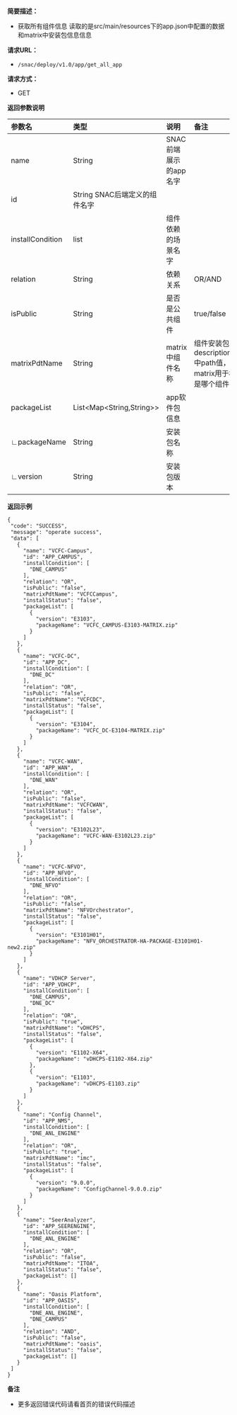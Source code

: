 **简要描述：**

- 获取所有组件信息
读取的是src/main/resources下的app.json中配置的数据和matrix中安装包信息信息

**请求URL：**
- ` /snac/deploy/v1.0/app/get_all_app `

**请求方式：**
- GET

 **返回参数说明**

|参数名|类型|说明|备注|
|:-----  |:-----|:-----|:-----|
|name |String   |SNAC前端展示的app名字  ||
|id |String   SNAC后端定义的组件名字  ||
|installCondition |list   |组件依赖的场景名字  ||
|relation |String   |依赖关系 |OR/AND |
|isPublic |String   |是否是公共组件|true/false|
|matrixPdtName |String   |matrix中组件名称|组件安装包下description.json中path值，matrix用于标识是哪个组件|
|packageList|List<Map<String,String>>|app软件包信息||
|∟packageName|String|安装包名称||
|∟version|String|安装包版本|||

 **返回示例**

 ```
 {
  "code": "SUCCESS",
  "message": "operate success",
  "data": [
    {
      "name": "VCFC-Campus",
      "id": "APP_CAMPUS",
      "installCondition": [
        "DNE_CAMPUS"
      ],
      "relation": "OR",
      "isPublic": "false",
      "matrixPdtName": "VCFCCampus",
      "installStatus": "false",
      "packageList": [
        {
          "version": "E3103",
          "packageName": "VCFC_CAMPUS-E3103-MATRIX.zip"
        }
      ]
    },
    {
      "name": "VCFC-DC",
      "id": "APP_DC",
      "installCondition": [
        "DNE_DC"
      ],
      "relation": "OR",
      "isPublic": "false",
      "matrixPdtName": "VCFCDC",
      "installStatus": "false",
      "packageList": [
        {
          "version": "E3104",
          "packageName": "VCFC_DC-E3104-MATRIX.zip"
        }
      ]
    },
    {
      "name": "VCFC-WAN",
      "id": "APP_WAN",
      "installCondition": [
        "DNE_WAN"
      ],
      "relation": "OR",
      "isPublic": "false",
      "matrixPdtName": "VCFCWAN",
      "installStatus": "false",
      "packageList": [
        {
          "version": "E3102L23",
          "packageName": "VCFC-WAN-E3102L23.zip"
        }
      ]
    },
    {
      "name": "VCFC-NFVO",
      "id": "APP_NFVO",
      "installCondition": [
        "DNE_NFVO"
      ],
      "relation": "OR",
      "isPublic": "false",
      "matrixPdtName": "NFVOrchestrator",
      "installStatus": "false",
      "packageList": [
        {
          "version": "E3101H01",
          "packageName": "NFV_ORCHESTRATOR-HA-PACKAGE-E3101H01-new2.zip"
        }
      ]
    },
    {
      "name": "VDHCP Server",
      "id": "APP_VDHCP",
      "installCondition": [
        "DNE_CAMPUS",
        "DNE_DC"
      ],
      "relation": "OR",
      "isPublic": "true",
      "matrixPdtName": "vDHCPS",
      "installStatus": "false",
      "packageList": [
        {
          "version": "E1102-X64",
          "packageName": "vDHCPS-E1102-X64.zip"
        },
        {
          "version": "E1103",
          "packageName": "vDHCPS-E1103.zip"
        }
      ]
    },
    {
      "name": "Config Channel",
      "id": "APP_NMS",
      "installCondition": [
        "DNE_ANL_ENGINE"
      ],
      "relation": "OR",
      "isPublic": "true",
      "matrixPdtName": "imc",
      "installStatus": "false",
      "packageList": [
        {
          "version": "9.0.0",
          "packageName": "ConfigChannel-9.0.0.zip"
        }
      ]
    },
    {
      "name": "SeerAnalyzer",
      "id": "APP_SEERENGINE",
      "installCondition": [
        "DNE_ANL_ENGINE"
      ],
      "relation": "OR",
      "isPublic": "false",
      "matrixPdtName": "ITOA",
      "installStatus": "false",
      "packageList": []
    },
    {
      "name": "Oasis Platform",
      "id": "APP_OASIS",
      "installCondition": [
        "DNE_ANL_ENGINE",
        "DNE_CAMPUS"
      ],
      "relation": "AND",
      "isPublic": "false",
      "matrixPdtName": "oasis",
      "installStatus": "false",
      "packageList": []
    }
  ]
}

 ```



 **备注**

- 更多返回错误代码请看首页的错误代码描述

